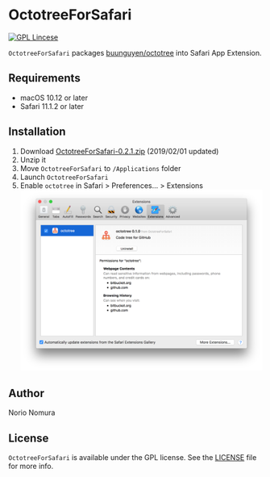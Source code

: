 # OctotreeForSafari
[![GPL Lincese](https://img.shields.io/badge/license-GPL-blue.svg?style=flat)](LICENSE)

`OctotreeForSafari` packages [buunguyen/octotree](https://github.com/buunguyen/octotree) into Safari App Extension.

## Requirements
- macOS 10.12 or later
- Safari 11.1.2 or later

## Installation
1. Download [OctotreeForSafari-0.2.1.zip](http://github.com/norio-nomura/OctotreeForSafari/releases/download/0.2.0/OctotreeForSafari-0.2.1.zip) (2019/02/01 updated)
2. Unzip it
3. Move `OctotreeForSafari` to `/Applications` folder
4. Launch `OctotreeForSafari`
5. Enable `octotree` in Safari > Preferences... > Extensions
![PreferenceSafari 11.1.2 on macOS 10.12.6](screenshot/safari-11.1.2-on-macOS-10.12.6.png)

## Author

Norio Nomura

## License

`OctotreeForSafari` is available under the GPL license. See the [LICENSE](LICENSE) file for more info.
